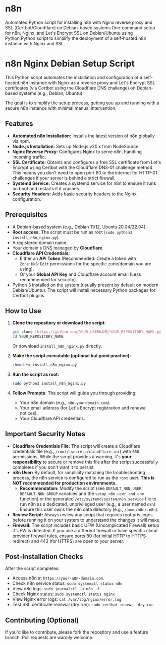 # n8n
Automated Python script for installing n8n with Nginx reverse proxy and SSL (Certbot/Cloudflare) on Debian-based systems.One-command setup for n8n, Nginx, and Let's Encrypt SSL on Debian/Ubuntu using Python.Python script to simplify the deployment of a self-hosted n8n instance with Nginx and SSL.

# n8n Nginx Debian Setup Script

This Python script automates the installation and configuration of a self-hosted n8n instance with Nginx as a reverse proxy and Let's Encrypt SSL certificates (via Certbot using the Cloudflare DNS challenge) on Debian-based systems (e.g., Debian, Ubuntu).

The goal is to simplify the setup process, getting you up and running with a secure n8n instance with minimal manual intervention.

## Features

* **Automated n8n Installation:** Installs the latest version of n8n globally via npm.
* **Node.js Installation:** Sets up Node.js v20.x from NodeSource.
* **Nginx Reverse Proxy:** Configures Nginx to serve n8n, handling incoming traffic.
* **SSL Certificate:** Obtains and configures a free SSL certificate from Let's Encrypt using Certbot with the Cloudflare DNS-01 challenge method. This means you don't need to open port 80 to the internet for HTTP-01 challenges if your server is behind a strict firewall.
* **Systemd Service:** Creates a systemd service for n8n to ensure it runs on boot and restarts if it crashes.
* **Security Headers:** Adds basic security headers to the Nginx configuration.

## Prerequisites

* A Debian-based system (e.g., Debian 11/12, Ubuntu 20.04/22.04).
* **Root access:** The script must be run as root (`sudo python3 install_n8n_nginx.py`).
* A registered domain name.
* Your domain's DNS managed by **Cloudflare**.
* **Cloudflare API Credentials:**
    * Either an **API Token** (Recommended: Create a token with `Zone:DNS:Edit` permissions for the specific zone/domain you are using).
    * Or your **Global API Key** and Cloudflare account email (Less recommended for security).
* Python 3 installed on the system (usually present by default on modern Debian/Ubuntu). The script will install necessary Python packages for Certbot plugins.

## How to Use

1.  **Clone the repository or download the script:**
    ```bash
    git clone [https://github.com/YOUR_USERNAME/YOUR_REPOSITORY_NAME.git](https://github.com/YOUR_USERNAME/YOUR_REPOSITORY_NAME.git)
    cd YOUR_REPOSITORY_NAME
    ```
    Or download `install_n8n_nginx.py` directly.

2.  **Make the script executable (optional but good practice):**
    ```bash
    chmod +x install_n8n_nginx.py
    ```

3.  **Run the script as root:**
    ```bash
    sudo python3 install_n8n_nginx.py
    ```

4.  **Follow Prompts:** The script will guide you through providing:
    * Your n8n domain (e.g., `n8n.yourdomain.com`).
    * Your email address (for Let's Encrypt registration and renewal notices).
    * Your Cloudflare API credentials.

## Important Security Notes

* **Cloudflare Credentials File:** The script will create a Cloudflare credentials file (e.g., `/root/.secrets/cloudflare.ini`) with `600` permissions. While the script provides a warning, it's **your responsibility** to secure or remove this file after the script successfully completes if you don't want it to persist.
* **n8n User:** By default, for simplicity matching the troubleshooting process, the n8n service is configured to run as the `root` user. **This is NOT recommended for production environments.**
    * **Recommendation:** Modify the script (see `DEFAULT_N8N_USER`, `DEFAULT_N8N_GROUP` variables and the `setup_n8n_user_and_env` function) or the generated `/etc/systemd/system/n8n.service` file to run n8n as a dedicated, unprivileged user (e.g., a user named `n8n`). Ensure this user owns the n8n data directory (e.g., `/home/n8n/.n8n`).
* **Review Script:** Always review any script that requires root privileges before running it on your system to understand the changes it will make.
* **Firewall:** The script includes basic UFW (Uncomplicated Firewall) setup if UFW is detected. If you use a different firewall or have specific cloud provider firewall rules, ensure ports 80 (for initial HTTP to HTTPS redirect) and 443 (for HTTPS) are open to your server.

## Post-Installation Checks

After the script completes:

* Access n8n at `https://your-n8n-domain.com`.
* Check n8n service status: `sudo systemctl status n8n`
* View n8n logs: `sudo journalctl -u n8n -f`
* Check Nginx status: `sudo systemctl status nginx`
* View Nginx error logs: `cat /var/log/nginx/error.log`
* Test SSL certificate renewal (dry run): `sudo certbot renew --dry-run`

## Contributing (Optional)

If you'd like to contribute, please fork the repository and use a feature branch. Pull requests are warmly welcome.


